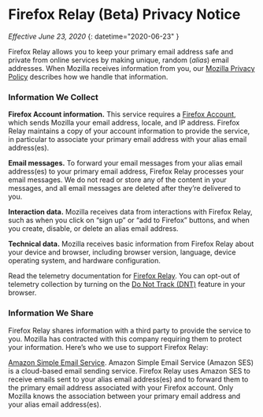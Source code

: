 # Firefox Relay (Beta) Privacy Notice

*Effective June 23, 2020*
{: datetime="2020-06-23" }

Firefox Relay allows you to keep your primary email address safe and private from online services by making unique, random (*alias*) email addresses. When Mozilla receives information from you, our [Mozilla Privacy Policy](https://www.mozilla.org/privacy/) describes how we handle that information.

### Information We Collect

__Firefox Account information.__ This service requires a [Firefox Account](https://www.mozilla.org/privacy/firefox/#firefox-accounts-join-firefox), which sends Mozilla your email address, locale, and IP address. Firefox Relay maintains a copy of your account information to provide the service, in particular to associate your primary email address with your alias email address(es).

__Email messages.__ To forward your email messages from your alias email address(es) to your primary email address, Firefox Relay processes your email messages. We do not read or store any of the content in your messages, and all email messages are deleted after they’re delivered to you.

__Interaction data.__ Mozilla receives data from interactions with Firefox Relay, such as when you click on “sign up” or “add to Firefox” buttons, and when you create, disable, or delete an alias email address.

__Technical data.__ Mozilla receives basic information from Firefox Relay about your device and browser, including browser version, language, device operating system, and hardware configuration.

Read the telemetry documentation for [Firefox Relay](https://github.com/mozilla/fx-private-relay/blob/master/METRICS.md?). You can opt-out of telemetry collection by turning on the [Do Not Track (DNT)](https://support.mozilla.org/kb/how-do-i-turn-do-not-track-feature) feature in your browser.  

### Information We Share

Firefox Relay shares information with a third party to provide the service to you. Mozilla has contracted with this company requiring them to protect your information. Here’s who we use to support Firefox Relay:

[Amazon Simple Email Service](https://aws.amazon.com/privacy/). Amazon Simple Email Service (Amazon SES) is a cloud-based email sending service. Firefox Relay uses Amazon SES to receive emails sent to your alias email address(es) and to forward them to the primary email address associated with your Firefox account. Only Mozilla knows the association between your primary email address and your alias email address(es).
